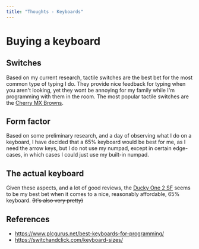 ```yaml
---
title: "Thoughts - Keyboards"
---
```

# Buying a keyboard
## Switches
Based on my current research, tactile switches are the best bet for the most common type of typing I do. They provide nice feedback for typing when you aren't looking, yet they wont be annoying for my family while I'm programming with them in the room. The most popular tactile switches are the [Cherry MX Browns](https://www.cherrymx.de/en/mx-original/mx-brown.html).

## Form factor
Based on some preliminary research, and a day of observing what I do on a keyboard, I have decided that a 65% keyboard would be best for me, as I need the arrow keys, but I do not use my numpad, except in certain edge-cases, in which cases I could just use my built-in numpad.

## The actual keyboard
Given these aspects, and a lot of good reviews, the [Ducky One 2 SF](https://www.amazon.com/Ducky-Double-Mechanical-Keyboard-Cherry/dp/B08XC2B41D) seems to be my best bet when it comes to a nice, reasonably affordable, 65% keyboard. ~~(It's also very pretty)~~
## References
* https://www.plcgurus.net/best-keyboards-for-programming/
* https://switchandclick.com/keyboard-sizes/